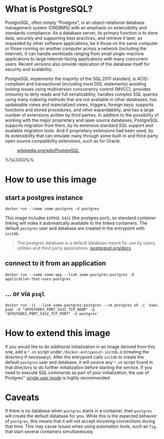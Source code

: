 # What is PostgreSQL?

PostgreSQL, often simply "Postgres", is an object-relational database management
system (ORDBMS) with an emphasis on extensibility and standards-compliance. As a
database server, its primary function is to store data, securely and supporting
best practices, and retrieve it later, as requested by other software
applications, be it those on the same computer or those running on another
computer across a network (including the Internet). It can handle workloads
ranging from small single-machine applications to large Internet-facing
applications with many concurrent users. Recent versions also provide
replication of the database itself for security and scalability.

PostgreSQL implements the majority of the SQL:2011 standard, is ACID-compliant
and transactional (including most DDL statements) avoiding locking issues using
multiversion concurrency control (MVCC), provides immunity to dirty reads and
full serializability; handles complex SQL queries using many indexing methods
that are not available in other databases; has updateable views and materialized
views, triggers, foreign keys; supports functions and stored procedures, and
other expandability, and has a large number of extensions written by third
parties. In addition to the possibility of working with the major proprietary
and open source databases, PostgreSQL supports migration from them, by its
extensive standard SQL support and available migration tools. And if proprietary
extensions had been used, by its extensibility that can emulate many through
some built-in and third-party open source compatibility extensions, such as for
Oracle.

> [wikipedia.org/wiki/PostgreSQL](https://en.wikipedia.org/wiki/PostgreSQL)

%%LOGO%%

# How to use this image

## start a postgres instance

    docker run --name some-postgres -d postgres

This image includes `EXPOSE 5432` (the postgres port), so standard container
linking will make it automatically available to the linked containers. The
default `postgres` user and database are created in the entrypoint with
`initdb`.
> The postgres database is a default database meant for use by users, utilities
> and third party applications.
> [postgresql.org/docs](http://www.postgresql.org/docs/9.3/interactive/app-initdb.html)

## connect to it from an application

    docker run --name some-app --link some-postgres:postgres -d application-that-uses-postgres

## ... or via `psql`

    docker run -it --link some-postgres:postgres --rm postgres sh -c 'exec psql -h "$POSTGRES_PORT_5432_TCP_ADDR" -p "$POSTGRES_PORT_5432_TCP_PORT" -U postgres'

# How to extend this image

If you would like to do additional initialization in an image derived from this
one, add a `*.sh` script under `/docker-entrypoint-initdb.d` (creating the
directory if necessary). After the entrypoint calls `initdb` to create the
default `postgres` user and database, it will source any `*.sh` script found in
that directory to do further initialization before starting the service. If you
need to execute SQL commands as part of your initialization, the use of
Postgres'' [single user
mode](http://www.postgresql.org/docs/9.3/static/app-postgres.html#AEN90580) is
highly recommended.

# Caveats

If there is no database when `postgres` starts in a container, then `postgres` will
create the default database for you. While this is the expected behavior of
`postgres`, this means that it will not accept incoming connections during that
time. This may cause issues when using automation tools, such as `fig`, that
start several containers simultaneously.
